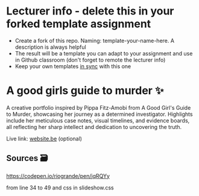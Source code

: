 # Lecturer info - delete this in your forked template assignment

- Create a fork of this repo. Naming: template-your-name-here. A description is always helpful
- The result will be a template you can adapt to your assignment and use in Github classroom (don't forget to remote the lecturer info)
- Keep your own templates [in sync](https://docs.github.com/en/pull-requests/collaborating-with-pull-requests/working-with-forks/syncing-a-fork) with this one

# A good girls guide to murder ✨

A creative portfolio inspired by Pippa Fitz-Amobi from A Good Girl's Guide to Murder, showcasing her journey as a determined investigator. Highlights include her meticulous case notes, visual timelines, and evidence boards, all reflecting her sharp intellect and dedication to uncovering the truth.

Live link: [website.be](website.be) (optional)

## Sources 🗃️

https://codepen.io/riogrande/pen/jqRQYy

from line 34 to 49 and css in slideshow.css
